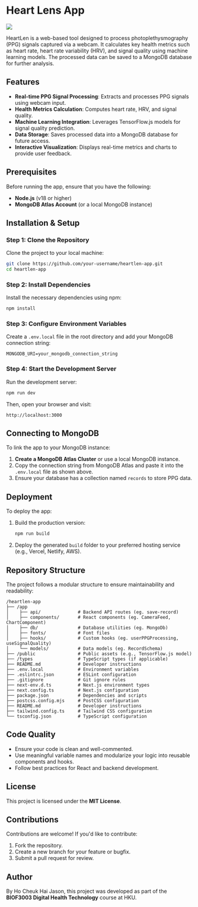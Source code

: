 # Heart Lens App

![](https://github.com/user-attachments/assets/44589cce-815d-48da-8684-f966a9af28ce)

HeartLen is a web-based tool designed to process photoplethysmography (PPG) signals captured via a webcam. It calculates key health metrics such as heart rate, heart rate variability (HRV), and signal quality using machine learning models. The processed data can be saved to a MongoDB database for further analysis.

## Features

- **Real-time PPG Signal Processing**: Extracts and processes PPG signals using webcam input.
- **Health Metrics Calculation**: Computes heart rate, HRV, and signal quality.
- **Machine Learning Integration**: Leverages TensorFlow.js models for signal quality prediction.
- **Data Storage**: Saves processed data into a MongoDB database for future access.
- **Interactive Visualization**: Displays real-time metrics and charts to provide user feedback.

## Prerequisites

Before running the app, ensure that you have the following:

- **Node.js** (v18 or higher)
- **MongoDB Atlas Account** (or a local MongoDB instance)

## Installation & Setup

### Step 1: Clone the Repository

Clone the project to your local machine:

```bash
git clone https://github.com/your-username/heartlen-app.git
cd heartlen-app
```

### Step 2: Install Dependencies

Install the necessary dependencies using npm:

```bash
npm install
```

### Step 3: Configure Environment Variables

Create a `.env.local` file in the root directory and add your MongoDB connection string:

```plaintext
MONGODB_URI=your_mongodb_connection_string
```

### Step 4: Start the Development Server

Run the development server:

```bash
npm run dev
```

Then, open your browser and visit:

```plaintext
http://localhost:3000
```

## Connecting to MongoDB

To link the app to your MongoDB instance:

1. **Create a MongoDB Atlas Cluster** or use a local MongoDB instance.
2. Copy the connection string from MongoDB Atlas and paste it into the `.env.local` file as shown above.
3. Ensure your database has a collection named `records` to store PPG data.

## Deployment

To deploy the app:

1. Build the production version:

   ```bash
   npm run build
   ```

2. Deploy the generated `build` folder to your preferred hosting service (e.g., Vercel, Netlify, AWS).

## Repository Structure

The project follows a modular structure to ensure maintainability and readability:

```
/heartlen-app
├── /app
│    ├── api/              # Backend API routes (eg. save-record)
│    ├── components/       # React components (eg. CameraFeed, ChartComponent)
│    ├── db/               # Database utilities (eg. MongoDb)
│    ├── fonts/            # Font files
│    ├── hooks/            # Custom hooks (eg. userPPGProcessing, useSignalQuality)
│    └── models/           # Data models (eg. RecordSchema)
├── /public                # Public assets (e.g., TensorFlow.js model)
├── /types                 # TypeScript types (if applicable)
├── README.md              # Developer instructions
├── .env.local             # Environment variables
├── .eslintrc.json         # ESLint configuration
├── .gitignore             # Git ignore rules
├── next-env.d.ts          # Next.js environment types
├── next.config.ts         # Next.js configuration
├── package.json           # Dependencies and scripts
├── postcss.config.mjs     # PostCSS configuration
├── README.md              # Developer instructions
├── tailwind.config.ts     # Tailwind CSS configuration
└── tsconfig.json          # TypeScript configuration
```

## Code Quality

- Ensure your code is clean and well-commented.
- Use meaningful variable names and modularize your logic into reusable components and hooks.
- Follow best practices for React and backend development.

## License

This project is licensed under the **MIT License**.

## Contributions

Contributions are welcome! If you'd like to contribute:

1. Fork the repository.
2. Create a new branch for your feature or bugfix.
3. Submit a pull request for review.

## Author

By Ho Cheuk Hai Jason, this project was developed as part of the **BIOF3003 Digital Health Technology** course at HKU.
